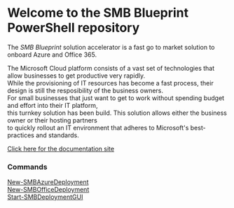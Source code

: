 # Welcome to the SMB Blueprint PowerShell repository

The *SMB Blueprint* solution accelerator is a fast go to market solution to onboard Azure and Office 365.

The Microsoft Cloud platform consists of a vast set of technologies that allow businesses to get productive very rapidly.   
While the provisioning of IT resources has become a fast process, their design is still the resposibility of the business owners.  
For small businesses that just want to get to work without spending budget and effort into their IT platform,  
this turnkey solution has been build. This solution allows either the business owner or their hosting partners  
to quickly rollout an IT environment that adheres to Microsoft's best-practices and standards.

[Click here for the documentation site](https://inovativ.github.io/SMBblueprint-Docs/)

### Commands

[New-SMBAzureDeployment](docs/New-SMBAzureDeployment.md)  
[New-SMBOfficeDeployment](docs/New-SMBOfficeDeployment.md)  
[Start-SMBDeploymentGUI](docs/Start-SMBDeploymentGUI.md)
